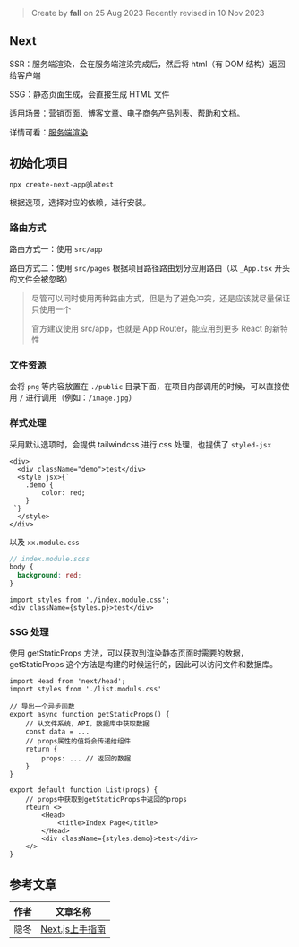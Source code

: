 > Create by **fall** on 25 Aug 2023
> Recently revised in 10 Nov 2023

## Next

SSR：服务端渲染，会在服务端渲染完成后，然后将 html（有 DOM 结构）返回给客户端

SSG：静态页面生成，会直接生成 HTML 文件

适用场景：营销页面、博客文章、电子商务产品列表、帮助和文档。

详情可看：[服务端渲染](../大前端知识点/2.5-SSR服务端渲染.md)

## 初始化项目

`npx create-next-app@latest`

根据选项，选择对应的依赖，进行安装。

### 路由方式

路由方式一：使用 `src/app` 

路由方式二：使用 `src/pages` 根据项目路径路由划分应用路由（以 `_App.tsx` 开头的文件会被忽略）

> 尽管可以同时使用两种路由方式，但是为了避免冲突，还是应该就尽量保证只使用一个
>
> 官方建议使用 src/app，也就是 App Router，能应用到更多 React 的新特性

### 文件资源

会将 `png` 等内容放置在 `./public` 目录下面，在项目内部调用的时候，可以直接使用 `/` 进行调用（例如：`/image.jpg`）

### 样式处理

采用默认选项时，会提供 tailwindcss 进行 css 处理，也提供了 `styled-jsx` 

```tsx
<div>
  <div className="demo">test</div>
  <style jsx>{`
    .demo {
        color: red;
    }
 `}
  </style>
</div>
```

以及 `xx.module.css`

```scss
// index.module.scss
body {
  background: red;
}
```

```tsx
import styles from './index.module.css';
<div className={styles.p}>test</div>
```

### SSG 处理

使用 getStaticProps 方法，可以获取到渲染静态页面时需要的数据，getStaticProps 这个方法是构建的时候运行的，因此可以访问文件和数据库。

```tsx
import Head from 'next/head';
import styles from './list.moduls.css'

// 导出一个异步函数
export async function getStaticProps() {
    // 从文件系统，API，数据库中获取数据
    const data = ...
    // props属性的值将会传递给组件
    return {
        props: ... // 返回的数据
    }
}

export default function List(props) {
    // props中获取到getStaticProps中返回的props
    rteurn <>
        <Head>
            <title>Index Page</title>
        </Head>
        <div className={styles.demo}>test</div>
    </>
}

```



## 参考文章

| 作者 | 文章名称                                                     |
| ---- | ------------------------------------------------------------ |
| 隐冬 | [Next.js上手指南](https://juejin.cn/post/6970853900475695140) |

